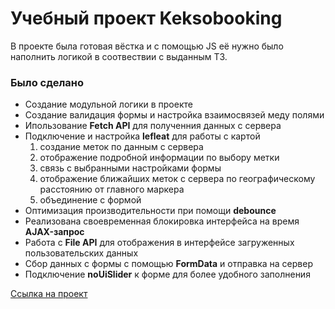 <h1>Учебный проект Keksobooking</h1>
<p>В проекте была готовая вёстка и с помощью JS её нужно было наполнить логикой в соотвествии с выданным ТЗ.</p>
<h3>Было сделано</h3>
<ul>
<li>Создание модульной логики в проекте</li>
<li>Создание валидация формы и настройка взаимосвязей меду полями</li>
<li>Ипользование <b>Fetch API</b> для полученния данных с сервера</li>
<li>Подключение и настройка <b>lefleat</b> для работы с картой 
<ol>
<li>создание меток по данным с сервера</li>
<li>отображение подробной информации по выбору метки</li>
<li>связь с выбранными настройками формы</li>
<li>отображение ближайших меток с сервера по географическому расстоянию от главного маркера</li>
<li>объединение с формой</li>
</ol></li>
<li>Оптимизация производительности при помощи <b>debounce</b></li>
<li>Реализована своевременная блокировка интерфейса на время <b>AJAX-запрос</b></li>
<li>Работа с <b>File API</b> для отображения в интерфейсе загруженных пользовательских данных</li>
<li>Сбор данных с формы с помощью <b>FormData</b> и отправка на сервер</li>
<li>Подключение <b>noUiSlider</b> к форме для более удобного заполнения</li>
</ul>

<a href="https://andy-rosa.github.io/keksobooking/">Ссылка на проект</a>
